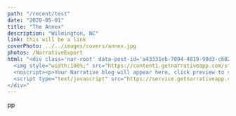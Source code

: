 ```yaml
---
path: "/recent/test"
date: "2020-05-01"
title: "The Annex"
description: "Wilmington, NC"
link: this will be a link
coverPhoto: ../../images/covers/annex.jpg
photos: /NarrativeExport
html: "<div class='nar-root' data-post-id='a43331eb-7094-4819-90d3-c6024cd3d59e' style='p {text-align:center;opacity: 0.0;animation: nara 0s ease-in 2s forwards;}@keyframes nara {to {opacity: 1.0;}}' >
  <img style="width:100%;" src="https://content1.getnarrativeapp.com/static/a43331eb-7094-4819-90d3-c6024cd3d59e/featured.jpg">
  <noscript><p>Your Narrative blog will appear here, click preview to see it live.<br>For any issues click <a href="https://help.narrative.so/i/j">here</a></p></noscript>
  <script type="text/javascript" src="https://service.getnarrativeapp.com/core/embed/r/a43331eb-7094-4819-90d3-c6024cd3d59e.js"></script>
</div>"
---
```


<p>pp</p>